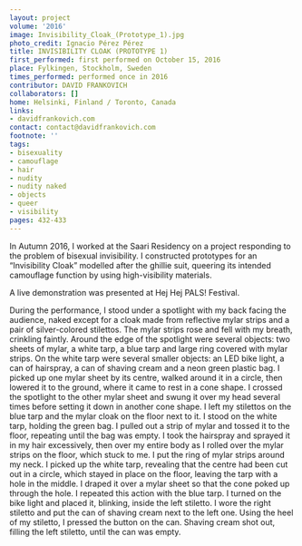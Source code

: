 ```yaml
---
layout: project
volume: '2016'
image: Invisibility_Cloak_(Prototype_1).jpg
photo_credit: Ignacio Pérez Pérez
title: INVISIBILITY CLOAK (PROTOTYPE 1)
first_performed: first performed on October 15, 2016
place: Fylkingen, Stockholm, Sweden
times_performed: performed once in 2016
contributor: DAVID FRANKOVICH
collaborators: []
home: Helsinki, Finland / Toronto, Canada
links:
- davidfrankovich.com
contact: contact@davidfrankovich.com
footnote: ''
tags:
- bisexuality
- camouflage
- hair
- nudity
- nudity naked
- objects
- queer
- visibility
pages: 432-433
---
```


In Autumn 2016, I worked at the Saari Residency on a project responding to the problem of bisexual invisibility. I constructed prototypes for an “Invisibility Cloak” modelled after the ghillie suit, queering its intended camouflage function by using high-visibility materials.

A live demonstration was presented at Hej Hej PALS! Festival.

During the performance, I stood under a spotlight with my back facing the audience, naked except for a cloak made from reflective mylar strips and a pair of silver-colored stilettos. The mylar strips rose and fell with my breath, crinkling faintly. Around the edge of the spotlight were several objects: two sheets of mylar, a white tarp, a blue tarp and large ring covered with mylar strips. On the white tarp were several smaller objects: an LED bike light, a can of hairspray, a can of shaving cream and a neon green plastic bag. I picked up one mylar sheet by its centre, walked around it in a circle, then lowered it to the ground, where it came to rest in a cone shape. I crossed the spotlight to the other mylar sheet and swung it over my head several times before setting it down in another cone shape. I left my stilettos on the blue tarp and the mylar cloak on the floor next to it. I stood on the white tarp, holding the green bag. I pulled out a strip of mylar and tossed it to the floor, repeating until the bag was empty. I took the hairspray and sprayed it in my hair excessively, then over my entire body as I rolled over the mylar strips on the floor, which stuck to me. I put the ring of mylar strips around my neck. I picked up the white tarp, revealing that the centre had been cut out in a circle, which stayed in place on the floor, leaving the tarp with a hole in the middle. I draped it over a mylar sheet so that the cone poked up through the hole. I repeated this action with the blue tarp. I turned on the bike light and placed it, blinking, inside the left stiletto. I wore the right stiletto and put the can of shaving cream next to the left one. Using the heel of my stiletto, I pressed the button on the can. Shaving cream shot out, filling the left stiletto, until the can was empty.
